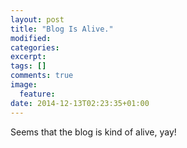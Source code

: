 ```yaml
---
layout: post
title: "Blog Is Alive."
modified:
categories: 
excerpt:
tags: []
comments: true
image:
  feature:
date: 2014-12-13T02:23:35+01:00
---
```


Seems that the blog is kind of alive, yay!


